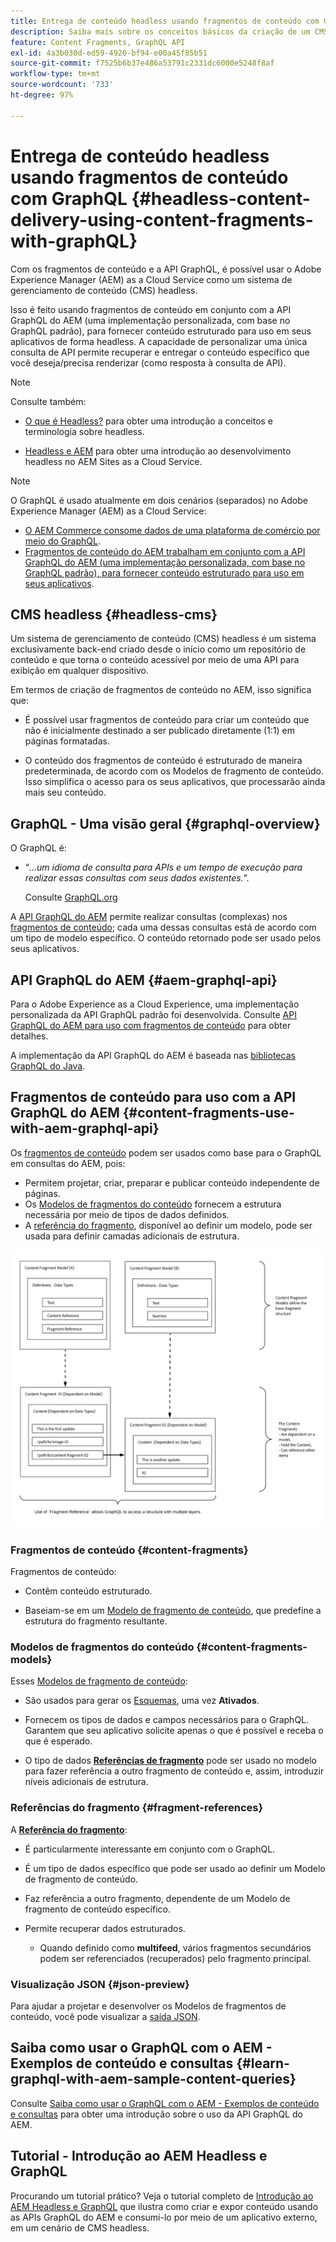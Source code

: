 ```yaml
---
title: Entrega de conteúdo headless usando fragmentos de conteúdo com GraphQL (Ativos - Fragmentos de conteúdo)
description: Saiba mais sobre os conceitos básicos da criação de um CMS headless no AEM usando fragmentos de conteúdo com GraphQL para entrega de conteúdo headless.
feature: Content Fragments, GraphQL API
exl-id: 4a3b030d-ed59-4920-bf94-e00a45f85b51
source-git-commit: f7525b6b37e486a53791c2331dc6000e5248f8af
workflow-type: tm+mt
source-wordcount: '733'
ht-degree: 97%

---
```


# Entrega de conteúdo headless usando fragmentos de conteúdo com GraphQL {#headless-content-delivery-using-content-fragments-with-graphQL}

Com os fragmentos de conteúdo e a API GraphQL, é possível usar o Adobe Experience Manager (AEM) as a Cloud Service como um sistema de gerenciamento de conteúdo (CMS) headless.

Isso é feito usando fragmentos de conteúdo em conjunto com a API GraphQL do AEM (uma implementação personalizada, com base no GraphQL padrão), para fornecer conteúdo estruturado para uso em seus aplicativos de forma headless. A capacidade de personalizar uma única consulta de API permite recuperar e entregar o conteúdo específico que você deseja/precisa renderizar (como resposta à consulta de API).

>[!NOTE]
>
>Consulte também:
>
>* [O que é Headless?](/help/headless/what-is-headless.md) para obter uma introdução a conceitos e terminologia sobre headless.
>
>* [Headless e AEM](/help/headless/introduction.md) para obter uma introdução ao desenvolvimento headless no AEM Sites as a Cloud Service.

>[!NOTE]
>
>O GraphQL é usado atualmente em dois cenários (separados) no Adobe Experience Manager (AEM) as a Cloud Service:
>
>* [O AEM Commerce consome dados de uma plataforma de comércio por meio do GraphQL](/help/commerce-cloud/integrating/magento.md).
>* [Fragmentos de conteúdo do AEM trabalham em conjunto com a API GraphQL do AEM (uma implementação personalizada, com base no GraphQL padrão), para fornecer conteúdo estruturado para uso em seus aplicativos](/help/headless/graphql-api/content-fragments.md).

## CMS headless {#headless-cms}

Um sistema de gerenciamento de conteúdo (CMS) headless é um sistema exclusivamente back-end criado desde o início como um repositório de conteúdo e que torna o conteúdo acessível por meio de uma API para exibição em qualquer dispositivo.

Em termos de criação de fragmentos de conteúdo no AEM, isso significa que:

* É possível usar fragmentos de conteúdo para criar um conteúdo que não é inicialmente destinado a ser publicado diretamente (1:1) em páginas formatadas.

* O conteúdo dos fragmentos de conteúdo é estruturado de maneira predeterminada, de acordo com os Modelos de fragmento de conteúdo. Isso simplifica o acesso para os seus aplicativos, que processarão ainda mais seu conteúdo.

## GraphQL - Uma visão geral {#graphql-overview}

O GraphQL é:

* “*...um idioma de consulta para APIs e um tempo de execução para realizar essas consultas com seus dados existentes.*”.

  Consulte [GraphQL.org](https://graphql.org)

A [API GraphQL do AEM](#aem-graphql-api) permite realizar consultas (complexas) nos [fragmentos de conteúdo](/help/assets/content-fragments/content-fragments.md); cada uma dessas consultas está de acordo com um tipo de modelo específico. O conteúdo retornado pode ser usado pelos seus aplicativos.

## API GraphQL do AEM {#aem-graphql-api}

Para o Adobe Experience as a Cloud Experience, uma implementação personalizada da API GraphQL padrão foi desenvolvida. Consulte [API GraphQL do AEM para uso com fragmentos de conteúdo](/help/headless/graphql-api/content-fragments.md) para obter detalhes.

A implementação da API GraphQL do AEM é baseada nas [bibliotecas GraphQL do Java](https://graphql.org/code/#java).

## Fragmentos de conteúdo para uso com a API GraphQL do AEM {#content-fragments-use-with-aem-graphql-api}

Os [fragmentos de conteúdo](#content-fragments) podem ser usados como base para o GraphQL em consultas do AEM, pois:

* Permitem projetar, criar, preparar e publicar conteúdo independente de páginas.
* Os [Modelos de fragmentos do conteúdo](#content-fragments-models) fornecem a estrutura necessária por meio de tipos de dados definidos.
* A [referência do fragmento](#fragment-references), disponível ao definir um modelo, pode ser usada para definir camadas adicionais de estrutura.

![Fragmentos de conteúdo para uso com GraphQL](assets/cfm-nested-01.png "Fragmentos de conteúdo para uso com GraphQL")

### Fragmentos de conteúdo {#content-fragments}

Fragmentos de conteúdo:

* Contêm conteúdo estruturado.

* Baseiam-se em um [Modelo de fragmento de conteúdo](#content-fragments-models), que predefine a estrutura do fragmento resultante.

### Modelos de fragmentos do conteúdo {#content-fragments-models}

Esses [Modelos de fragmento de conteúdo](/help/assets/content-fragments/content-fragments-models.md):

* São usados para gerar os [Esquemas](https://graphql.org/learn/schema/), uma vez **Ativados**.

* Fornecem os tipos de dados e campos necessários para o GraphQL. Garantem que seu aplicativo solicite apenas o que é possível e receba o que é esperado.

* O tipo de dados **[Referências de fragmento](#fragment-references)** pode ser usado no modelo para fazer referência a outro fragmento de conteúdo e, assim, introduzir níveis adicionais de estrutura.

### Referências do fragmento {#fragment-references}

A **[Referência do fragmento](/help/assets/content-fragments/content-fragments-models.md#fragment-reference-nested-fragments)**:

* É particularmente interessante em conjunto com o GraphQL.

* É um tipo de dados específico que pode ser usado ao definir um Modelo de fragmento de conteúdo.

* Faz referência a outro fragmento, dependente de um Modelo de fragmento de conteúdo específico.

* Permite recuperar dados estruturados.

   * Quando definido como **multifeed**, vários fragmentos secundários podem ser referenciados (recuperados) pelo fragmento principal.

### Visualização JSON {#json-preview}

Para ajudar a projetar e desenvolver os Modelos de fragmentos de conteúdo, você pode visualizar a [saída JSON](/help/assets/content-fragments/content-fragments-json-preview.md).

## Saiba como usar o GraphQL com o AEM - Exemplos de conteúdo e consultas {#learn-graphql-with-aem-sample-content-queries}

Consulte [Saiba como usar o GraphQL com o AEM - Exemplos de conteúdo e consultas](/help/headless/graphql-api/sample-queries.md) para obter uma introdução sobre o uso da API GraphQL do AEM.

## Tutorial - Introdução ao AEM Headless e GraphQL

Procurando um tutorial prático? Veja o tutorial completo de [Introdução ao AEM Headless e GraphQL](https://experienceleague.adobe.com/docs/experience-manager-learn/getting-started-with-aem-headless/graphql/overview.html?lang=pt-BR) que ilustra como criar e expor conteúdo usando as APIs GraphQL do AEM e consumi-lo por meio de um aplicativo externo, em um cenário de CMS headless.
